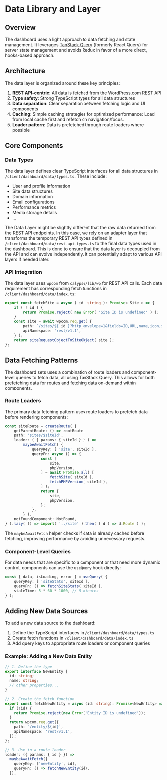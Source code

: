 # Data Library and Layer

## Overview

The dashboard uses a light approach to data fetching and state management. It leverages [TanStack Query](https://tanstack.com/query) (formerly React Query) for server state management and avoids Redux in favor of a more direct, hooks-based approach.

## Architecture

The data layer is organized around these key principles:

1. **REST API-centric**: All data is fetched from the WordPress.com REST API
2. **Type safety**: Strong TypeScript types for all data structures
3. **Data separation**: Clear separation between fetching logic and UI components
4. **Caching**: Simple caching strategies for optimized performance: Load from local cache first and refetch on navigation/focus.
5. **Loader pattern**: Data is prefetched through route loaders where possible

## Core Components

### Data Types

The data layer defines clear TypeScript interfaces for all data structures in `/client/dashboard/data/types.ts`. These include:

- User and profile information
- Site data structures
- Domain information
- Email configurations
- Performance metrics
- Media storage details
- ...

The Data Layer might be slightly different that the raw data returned from the REST API endpoints. In this case, we rely on an adapter layer that transforms the temporary REST API types defined in `/client/dashboard/data/rest-api-types.ts` to the final data types used in the dashboard. This is done to ensure that the data layer is decoupled from the API and can evolve independently. It can potentially adapt to various API layers if needed later.

### API Integration

The data layer uses `wpcom` from `calypso/lib/wp` for REST API calls. Each data requirement has corresponding fetch functions in `/client/dashboard/data/index.ts`:

```typescript
export const fetchSite = async ( id: string ): Promise< Site > => {
	if ( ! id ) {
		return Promise.reject( new Error( 'Site ID is undefined' ) );
	}
	const site = await wpcom.req.get( {
		path: `/sites/${ id }?http_envelope=1&fields=ID,URL,name,icon,subscribers_count,plan,active_modules,options`,
		apiNamespace: 'rest/v1.1',
	} );
	return siteRequestObjectToSiteObject( site );
};
```

## Data Fetching Patterns

The dashboard sets uses a combination of route loaders and component-level queries to fetch data, all using TanStack Query. This allows for both prefetching data for routes and fetching data on-demand within components.

### Route Loaders

The primary data fetching pattern uses route loaders to prefetch data before rendering components:

```typescript
const siteRoute = createRoute( {
	getParentRoute: () => rootRoute,
	path: 'sites/$siteId',
	loader: ( { params: { siteId } } ) =>
		maybeAwaitFetch( {
			queryKey: [ 'site', siteId ],
			queryFn: async () => {
				const [
					site,
					phpVersion,
				] = await Promise.all( [
					fetchSite( siteId ),
					fetchPHPVersion( siteId ),
				] );
				return {
					site,
					phpVersion,
				};
			},
		} ),
	notFoundComponent: NotFound,
} ).lazy( () => import( '../site' ).then( ( d ) => d.Route ) );
```

The `maybeAwaitFetch` helper checks if data is already cached before fetching, improving performance by avoiding unnecessary requests.

### Component-Level Queries

For data needs that are specific to a component or that need more dynamic control, components can use the `useQuery` hook directly:

```typescript
const { data, isLoading, error } = useQuery( {
	queryKey: [ 'siteStats', siteId ],
	queryFn: () => fetchSiteStats( siteId ),
	staleTime: 5 * 60 * 1000, // 5 minutes
} );
```

## Adding New Data Sources

To add a new data source to the dashboard:

1. Define the TypeScript interfaces in `/client/dashboard/data/types.ts`
2. Create fetch functions in `/client/dashboard/data/index.ts`
3. Add query keys to appropriate route loaders or component queries

### Example: Adding a New Data Entity

```typescript
// 1. Define the type
export interface NewEntity {
  id: string;
  name: string;
  // other properties...
}

// 2. Create the fetch function
export const fetchNewEntity = async (id: string): Promise<NewEntity> => {
  if (!id) {
    return Promise.reject(new Error('Entity ID is undefined'));
  }
  return wpcom.req.get({
    path: `/entity/${id}`,
    apiNamespace: 'rest/v1.1',
  });
};

// 3. Use in a route loader
loader: ({ params: { id } }) =>
  maybeAwaitFetch({
    queryKey: ['newEntity', id],
    queryFn: () => fetchNewEntity(id),
  }),
```
